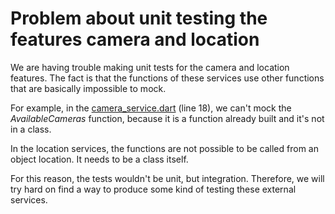 # Problem about unit testing the features camera and location

  We are having trouble making unit tests for the camera and location features. The fact is that the functions of these services use other functions that are basically impossible to mock.
  
  For example, in the [camera_service.dart](src/green_go/lib/controller/camera/camera_service.dart) (line 18), we can't mock the *AvailableCameras* function, because it is a function already built and it's not in a class.
  
  In the location services, the functions are not possible to be called from an object location. It needs to be a class itself.
  
  For this reason, the tests wouldn't be unit, but integration. Therefore, we will try hard on find a way to produce some kind of testing these external services.
